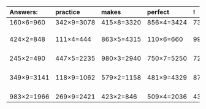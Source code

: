 | Answers: | practice | makes | perfect | ! |
| :--- | :--- | :--- | :--- | :--- |
| 160×6=960 | 342×9=3078 | 415×8=3320 | 856×4=3424 | 731×4=2924 | 
|   |   |   |   |   | 
|   |   |   |   |   | 
|   |   |   |   |   | 
| 424×2=848 | 111×4=444 | 863×5=4315 | 110×6=660 | 992×9=8928 | 
|   |   |   |   |   | 
|   |   |   |   |   | 
|   |   |   |   |   | 
|   |   |   |   |   | 
| 245×2=490 | 447×5=2235 | 980×3=2940 | 750×7=5250 | 726×8=5808 | 
|   |   |   |   |   | 
|   |   |   |   |   | 
|   |   |   |   |   | 
|   |   |   |   |   | 
| 349×9=3141 | 118×9=1062 | 579×2=1158 | 481×9=4329 | 875×8=7000 | 
|   |   |   |   |   | 
|   |   |   |   |   | 
|   |   |   |   |   | 
|   |   |   |   |   | 
| 983×2=1966 | 269×9=2421 | 423×2=846 | 509×4=2036 | 437×4=1748 | 
